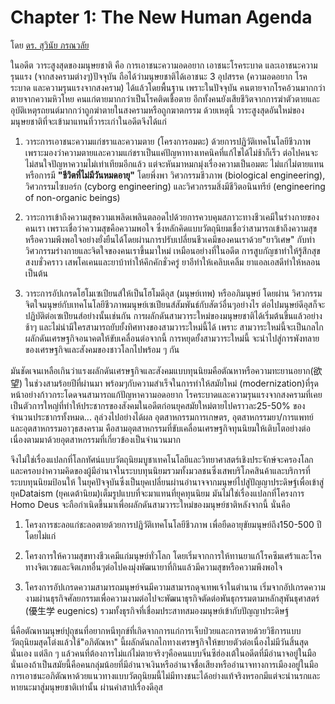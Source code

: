 Chapter 1: The New Human Agenda
===
โดย [ดร. สุวินัย ภรณวลัย](https://www.facebook.com/suvinaip/posts/2394555527248241?hc_location=ufi)

ในอดีต วาระสูงสุดของมนุษยชาติ คือ การเอาชนะความอดอยาก เอาชนะโรคระบาด และเอาชนะความรุนแรง (จากสงครามต่างๆ)ปัจจุบัน ถือได้ว่ามนุษยชาติได้เอาชนะ 3 อุปสรรค (ความอดอยาก โรคระบาด และความรุนแรงจากสงคราม) ได้แล้วโดยพื้นฐาน เพราะในปัจจุบัน คนตายจากโรคอ้วนมากกว่าตายจากความหิวโหย คนแก่ตายมากกว่าเป็นโรคติดเชื้อตาย อีกทั้งคนยังเสียชีวิตจากการฆ่าตัวตายและอุบัติเหตุรถยนต์มากกว่าถูกฆ่าตายในสงครามหรือถูกฆาตกรรม ด้วยเหตุนี้ วาระสูงสุดอันใหม่ของมนุษยชาติที่จะเข้ามาแทนที่วาระเก่าในอดีตจึงได้แก่
1. วาระการเอาชนะความแก่ชราและความตาย (โครงการอมตะ) ด้วยการปฏิวัติเทคโนโลยีชีวภาพ เพราะมองว่าความตายและความแก่ชราเป็นแค่ปัญหาทางเทคนิคที่แก้ไขได้ไม่ช้าก็เร็ว ต่อไปคนจะไม่สนใจปัญหาความไม่เท่าเทียมอีกแล้ว แต่จะหันมาหมกมุ่งเรื่องความเป็นอมตะ ไม่แก่ไม่ตายแทน หรือการมี **"ชีวิตที่ไม่มีวันหมดอายุ"** โดยพึ่งพา วิศวกรรมชีวภาพ (biological engineering), วิศวกรรมไซบอร์ก (cyborg engineering) และวิศวกรรมสิ่งมีชีวิตอนินทรีย์ (engineering of non-organic beings)

2. วาระการเข้าถึงความสุขความเพลิดเพลินตลอดไปด้วยการควบคุมสภาวะทางชีวเคมีในร่างกายของคนเรา เพราะเชื่อว่าความสุขคือความพอใจ ซึ่งหลักคิดแบบวัตถุนิยมเชื่อว่าสามารถเข้าถึงความสุขหรือความพึงพอใจอย่างยั่งยืนได้โดยผ่านการปรับเปลี่ยนชีวเคมีของคนเราด้วย"ยาวิเศษ" กับทำวิศวกรรมร่างกายและจิตใจของคนเราขึ้นมาใหม่ เหมือนอย่างที่ในอดีต การสูบกัญชาทำให้รู้สึกสุขสงบชั่วคราว เสพโคเคนและยาบ้าทำให้คึกคักชั่วครู่ ยาอีทำให้เคลิบเคลิ้ม ยาแอลเอสดีทำให้หลอน เป็นต้น

3. วาระการอัปเกรดโฮโมเซเปียนส์ให้เป็นโฮโมดีอุส (มนุษย์เทพ) หรืออภิมนุษย์ โดยผ่าน วิศวกรรมจิตใจมนุษย์กับเทคโนโลยีชีวภาพมนุษย์เซเปียนส์สัมพันธ์กับสัตว์อื่นๆอย่างไร ต่อไปมนุษย์ดีอุสก็จะปฏิบัติต่อเซเปียนส์อย่างนั้นเช่นกัน การผลักดันสามวาระใหม่ของมนุษยชาติได้เริ่มต้นขึ้นแล้วอย่างช้าๆ และไม่น่ามีใครสามารถยับยั้งทิศทางของสามวาระใหม่นี้ได้ เพราะ สามวาระใหม่นี้จะเป็นกลไกผลักดันเศรษฐกิจอนาคตให้ขับเคลื่อนต่อจากนี้ การหยุดยั้งสามวาระใหม่นี้ จะนำไปสู่การพังทลายของเศรษฐกิจและสังคมของชาวโลกไปพร้อม ๆ กัน 

มันชัดเจนเหลือเกินว่า​ แรงผลักดันเศรษฐกิจและสังคมแบบทุนนิยมคือ​ตัณหาหรือความทะยานอยาก​(欲望) ในช่วงสามร้อยปีที่ผ่านมา​ พร้อมๆกับความสำเร็จในการทำให้สมัยใหม่​ ​(modernization)​ ที่รุดหน้าอย่างก้าวกระโดด​จนสามารถแก้ปัญหาความอดอยาก​ โรคระบาด​ และ​ความรุนแรงจากสงคราม​ที่เคยเป็นตัวการใหญ่ที่ทำให้ประชากรของสังคมในอดีตก่อนยุคสมัยใหม่​ตายไปคราวละ​ 25-50% ของจำนวนประชากรทั้งหมด​... ลุล่วงไปอย่างได้ผล อุตสาหกรรมการเกษตร, อุตสาหกรรมยา/การแพทย์​ และอุตสาหกรรมอาวุธสงคราม
คือสามอุตสาหกรรมที่ขับเคลื่อนเศรษฐกิจทุนนิยมให้เติบโตอย่างต่อเนื่อง​ ตามมาด้วยอุตสาหกรรมที่เกี่ยวข้องเป็นจำนวนมาก

จึงไม่ใช่เรื่องแปลกที่โลกทัศน์แบบวัตถุนิยม​ บูชาเทคโนโลยีและวิทยาศาสตร์เชิงประจักษ์จะครองโลกและครอบงำความคิดของผู้มีอำนาจในระบบทุนนิยม​ รวมทั้งมวลชนซึ่งเสพบริโภคสินค้าและบริการที่ระบบทุนนิยมป้อนให้ ในยุคปัจจุบันซึ่งเป็นยุคเปลี่ยนผ่านอำนาจจากมนุษย์ไปสู่ปัญญาประดิษฐ์​เพื่อเข้าสู่ยุค​Dataism (ยุคเดต้านิยม)​เต็มรูปแบบที่จะมาแทนที่ยุคทุนนิยม​ มันไม่ใช่เรื่องแปลกที่โครงการ​ ​Homo​ Deus จะถือกำเนิดขี้นมา​เพื่อผลักดันสามวาระใหม่ของมนุษย์ชาติหลังจากนี้​ นั่นคือ

1. โครงการชะลอแก่ชะลอตาย​ด้วยการปฏิวัติเทคโนโลยีชีวภาพ เพื่อยืดอายุขัยมนุษย์ถึง​ 150-500 ปี​โดยไม่แก่

3. โครงการให้ความสุขทางชีวเคมีแก่มนุษย์ทั่วโลก โดยเริ่มจากการให้ทานยาแก้โรคซึมเศร้า​และโรคทางจิตเวชและจิตเภทอื่นๆ​ ต่อไปคงมุ่งพัฒนายาที่กินแล้วมีความสุขหรือความพึงพอใจ

3. โครงการอัปเกรดความสามารถมนุษย์จนมีความสามารถดุจเทพเจ้าในตำนาน เริ่มจากอัปเกรดความงามผ่านธุรกิจศัลยกรรมเพื่อความงาม​ ต่อไปจะพัฒนาธุรกิจตัดต่อพันธุกรรมตามหลักสุพันธุศาสตร์ (優生学 eugenics) รวมทั้งธุรกิจที่เชื่อมประสาทสมองมนุษย์เข้ากับปัญญาประดิษฐ์

นี่คือตัณหามนุษย์ปุถุชนที่อยากหนีทุกข์ที่เกิดจากการแก่​การเจ็บป่วย​และการตาย​ด้วยวิธีการแบบวัตถุนิยมสุดโต่ง​ แล้วใช้​"อภิตัณหา" นี้​ผลักดันกลไกทางเศรษฐกิจให้ขยายตัวต่อเนื่องไม่มีวันสิ้นสุดนั่นเอง แต่ลึก ๆ แล้ว​คนที่ต้องการไม่แก่ไม่ตายจริงๆคือคนแบบ​จิ๋นซีฮ่องเต้ในอดีตที่มี​อำนาจอยู่ในมือนั่นเอง​ ถ้าเป็นสมัยนี้คือคนกลุ่มน้อยที่มีอำนาจเงินหรืออำนาจชื่อเสียงหรืออำนาจทางการเมืองอยู่ในมือ การเอาชนะอภิตัณหาด้วยแนวทางแบบวัตถุนิยมนี้​ไม่มีทางชนะได้อย่างแท้จริงหรอก​มีแต่จะนำนรกและหายนะมาสู่มนุษยชาติเท่านั้น ผ่านคำสาปเรื่องดีอุส


<!--stackedit_data:
eyJoaXN0b3J5IjpbNTIyOTAzNjAwLC02MDA1ODA3NTJdfQ==
-->